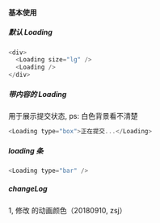 #### 基本使用

##### 默认 Loading

```js
<div>
  <Loading size="lg" />
  <Loading />
</div>
```

##### 带内容的 Loading

用于展示提交状态, ps: 白色背景看不清楚

```js
<Loading type="box">正在提交...</Loading>
```

##### loading 条

```js
<Loading type="bar" />
```

##### changeLog

1, 修改<Loading></Loading> 的动画颜色（20180910, zsj）
